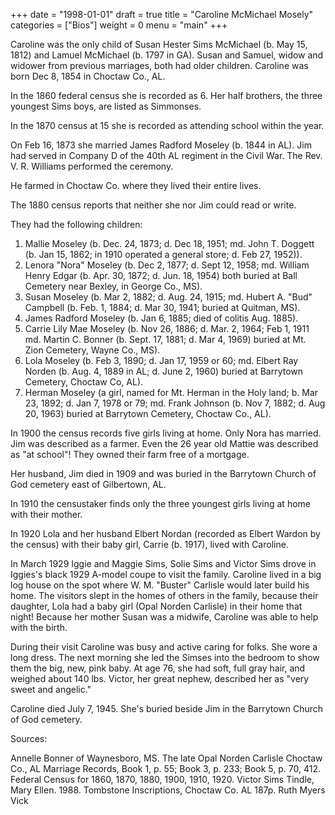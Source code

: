 +++
date = "1998-01-01"
draft = true
title = "Caroline McMichael Mosely"
categories = ["Bios"]
weight = 0
menu =  "main"
+++

Caroline was the only child of Susan Hester Sims McMichael (b. May 15, 1812) and Lamuel McMichael (b. 1797 in GA).  Susan and Samuel, widow and widower from previous marriages, both had older children.  Caroline was born Dec 8, 1854 in Choctaw Co., AL.

In the 1860 federal census she is recorded as 6.  Her half brothers, the three youngest Sims boys, are listed as Simmonses.

In the 1870 census at 15 she is recorded as attending school within the year.

On Feb 16, 1873 she married James Radford Moseley (b. 1844 in AL).  Jim had served in Company D of the 40th AL regiment in the Civil War.  The Rev. V. R. Williams performed the ceremony.

He farmed in Choctaw Co. where they lived their entire lives. 

The 1880 census reports that neither she nor Jim could read or write.

They had the following children: 

1) Mallie Moseley (b. Dec. 24, 1873; d. Dec 18, 1951; md. John T. Doggett (b. Jan 15, 1862; in 1910 operated a general store; d. Feb 27, 1952)).
2) Lenora "Nora" Moseley (b. Dec 2, 1877; d. Sept 12, 1958; md. William Henry Edgar (b. Apr. 30, 1872; d. Jun. 18, 1954) both buried at Ball Cemetery near Bexley, in George Co., MS).
3) Susan Moseley (b. Mar 2, 1882; d. Aug. 24, 1915; md. Hubert A. "Bud" Campbell (b. Feb. 1, 1884; d. Mar 30, 1941; buried at Quitman, MS).
4) James Radford Moseley (b. Jan 6, 1885; died of colitis Aug. 1885).
5) Carrie Lily Mae Moseley (b. Nov 26, 1886; d. Mar. 2, 1964; Feb 1, 1911 md. Martin C. Bonner (b. Sept. 17, 1881; d. Mar 4, 1969) buried at Mt. Zion Cemetery, Wayne Co., MS).
6) Lola Moseley (b. Feb 3, 1890; d. Jan 17, 1959 or 60; md. Elbert Ray Norden (b. Aug. 4, 1889 in AL; d. June 2, 1960) buried at Barrytown Cemetery, Choctaw Co, AL).
7) Herman Moseley (a girl, named for Mt. Herman in the Holy land; b. Mar 23, 1892; d. Jan 7, 1978 or 79; md. Frank Johnson (b. Nov 7, 1882; d. Aug 20, 1963) buried at Barrytown Cemetery, Choctaw Co., AL).

In 1900 the census records five girls living at home.  Only Nora has married.  Jim was described as a farmer.  Even the 26 year old Mattie was described as "at school"!  They owned their farm free of a mortgage.

Her husband, Jim died in 1909 and was buried in the Barrytown Church of God cemetery east of Gilbertown, AL.

In 1910 the censustaker finds only the three youngest girls living at home with their mother.

In 1920 Lola and her husband Elbert Nordan (recorded as Elbert Wardon by the census) with their baby girl, Carrie (b. 1917), lived with Caroline.

In March 1929 Iggie and Maggie Sims, Solie Sims and Victor Sims drove in Iggies's black 1929 A-model coupe to visit the family.  Caroline lived in a big log house on the spot where W. M. "Buster" Carlisle would later build his home.  The visitors slept in the homes of others in the family, because their daughter, Lola had a baby girl (Opal Norden Carlisle) in their home that night!  Because her mother Susan was a midwife, Caroline was able to help with the birth.  

During their visit Caroline was busy and active caring for folks.  She wore a long dress.  The next morning she led the Simses into the bedroom to show them the big, new, pink baby.  At age 76, she had soft, full gray hair, and weighed about 140 lbs.  Victor, her great nephew, described her as "very sweet and angelic." 

Caroline died July 7, 1945.  She's buried beside Jim in the Barrytown Church of God cemetery.

Sources:

Annelle Bonner of Waynesboro, MS.
The late Opal Norden Carlisle
Choctaw Co., AL Marriage Records, Book 1, p. 55; Book 3, p. 233; Book 5, p. 70, 412.
Federal Census for 1860, 1870, 1880, 1900, 1910, 1920.
Victor Sims
Tindle, Mary Ellen. 1988. Tombstone Inscriptions, Choctaw Co. AL 187p.
Ruth Myers Vick
